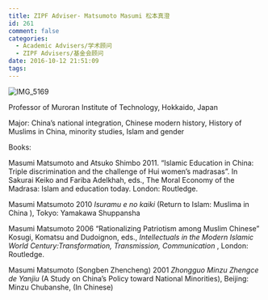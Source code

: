 ```yaml
---
title: ZIPF Adviser- Matsumoto Masumi 松本真澄
id: 261
comment: false
categories:
  - Academic Advisers/学术顾问
  - ZIPF Advisers/基金会顾问
date: 2016-10-12 21:51:09
tags:
---
```


![IMG_5169](http://zhengheforum.github.io/uploads/2016/10/IMG_5169-169x300.jpg)

Professor of Muroran Institute of Technology, Hokkaido, Japan

Major: China’s national integration, Chinese modern history, History of Muslims in China, minority studies, Islam and gender

Books:

Masumi Matsumoto and Atsuko Shimbo 2011\. “Islamic Education in China: Triple discrimination and the challenge of Hui women’s madrasas”. In Sakurai Keiko and Fariba Adelkhah, eds., The Moral Economy of the Madrasa: Islam and education today. London: Routledge.

Masumi Matsumoto 2010 _Isuramu e no kaiki_ (Return to Islam: Muslima in China ), Tokyo: Yamakawa Shuppansha

Masumi Matsumoto 2006 “Rationalizing Patriotism among Muslim Chinese” Kosugi, Komatsu and Dudoignon, eds., _Intellectuals in the Modern Islamic World Century:Transformation, Transmission, Communication_ , London: Routledge.

Masumi Matsumoto (Songben Zhencheng) 2001 _Zhongguo Minzu Zhengce de Yanjiu_ (A Study on China’s Policy toward National Minorities), Beijing: Minzu Chubanshe, (In Chinese)
